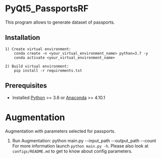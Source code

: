 # PyQt5_PassportsRF

This program allows to generate dataset of passports.

## Installation

    1) Create virtual environment:
        conda create -n <your_virtual_environment_name> python=3.7 -y
        conda activate <your_virtual_environment_name>
        
    2) Build virtual environment:
        pip install -r requirements.txt
        
## Prerequisites

* Installed [Python](https://www.python.org/downloads/) >= 3.6 or [Anaconda](https://www.anaconda.com/products/individual) >= 4.10.1



# Augmentation
Augmentation with parameters selected for passports.

1) Run Augmentation:
    python main.py --input_path <folder with generated images> --output_path <output path> --count <number of augmented images>
For more information launch `python main.py -h`. Please also look at `configs/README.md` to get to know about config parameters.
